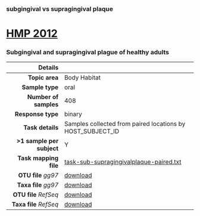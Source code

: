 ### subgingival vs supragingival plaque
# [HMP 2012]( ../docs/hmp.html )
### Subgingival and supragingival plague of healthy adults

| Details                   |                                                           |
| ------------------------: |-----------------------------------------------------------|
| **Topic area**                | Body Habitat                                                |
| **Sample type**               | oral                                         |
| **Number of samples**         | 408                                         |
| **Response type**             | binary                                           |
| **Task details**              | Samples collected from paired locations by HOST_SUBJECT_ID                                  |
| **>1 sample per subject**     | Y                                        |
| **Task mapping file**         | [task-sub-supragingivalplaque-paired.txt](../datasets/hmp/task-sub-supragingivalplaque-paired.txt)                                 |
| **OTU file** *gg97*           | [download](../datasets/hmp/gg/otutable.txt)                             |
| **Taxa file** *gg97*          | [download](../datasets/hmp/gg/taxatable.txt)                          |
| **OTU file** *RefSeq*         | [download](../datasets/hmp/refseq/otutable.txt)                    |
| **Taxa file** *RefSeq*        | [download](../datasets/hmp/refseq/taxatable.txt)                  |

